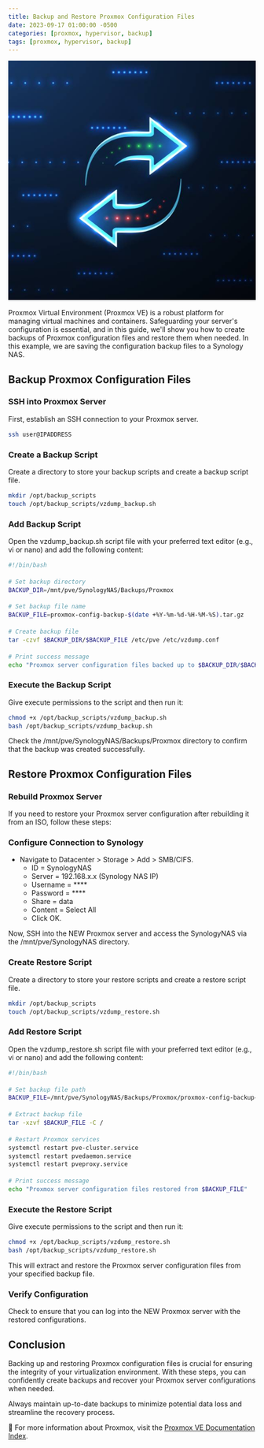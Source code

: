```yaml
---
title: Backup and Restore Proxmox Configuration Files
date: 2023-09-17 01:00:00 -0500
categories: [proxmox, hypervisor, backup]
tags: [proxmox, hypervisor, backup]
---
```


![Backup and Restore Proxmox Configuration Files](/assets/img/posts/2023/backup_restore_proxmox_config/backup_restore_proxmox_config.jpg)


Proxmox Virtual Environment (Proxmox VE) is a robust platform for managing virtual machines and containers. Safeguarding your server's configuration is essential, and in this guide, we'll show you how to create backups of Proxmox configuration files and restore them when needed. In this example, we are saving the configuration backup files to a Synology NAS.

## Backup Proxmox Configuration Files

### SSH into Proxmox Server

First, establish an SSH connection to your Proxmox server.

```bash
ssh user@IPADDRESS
```

### Create a Backup Script

Create a directory to store your backup scripts and create a backup script file.

```bash
mkdir /opt/backup_scripts
touch /opt/backup_scripts/vzdump_backup.sh
```

### Add Backup Script

Open the vzdump_backup.sh script file with your preferred text editor (e.g., vi or nano) and add the following content:

```bash
#!/bin/bash

# Set backup directory
BACKUP_DIR=/mnt/pve/SynologyNAS/Backups/Proxmox

# Set backup file name
BACKUP_FILE=proxmox-config-backup-$(date +%Y-%m-%d-%H-%M-%S).tar.gz

# Create backup file
tar -czvf $BACKUP_DIR/$BACKUP_FILE /etc/pve /etc/vzdump.conf

# Print success message
echo "Proxmox server configuration files backed up to $BACKUP_DIR/$BACKUP_FILE"
```

### Execute the Backup Script
Give execute permissions to the script and then run it:

```bash
chmod +x /opt/backup_scripts/vzdump_backup.sh
bash /opt/backup_scripts/vzdump_backup.sh
```

Check the /mnt/pve/SynologyNAS/Backups/Proxmox directory to confirm that the backup was created successfully.



## Restore Proxmox Configuration Files

### Rebuild Proxmox Server

If you need to restore your Proxmox server configuration after rebuilding it from an ISO, follow these steps:

### Configure Connection to Synology
- Navigate to Datacenter > Storage > Add > SMB/CIFS.
   - ID = SynologyNAS
   - Server = 192.168.x.x (Synology NAS IP)
   - Username = ****
   - Password = ****
   - Share = data
   - Content = Select All
   - Click OK.


Now, SSH into the NEW Proxmox server and access the SynologyNAS via the /mnt/pve/SynologyNAS directory.


### Create Restore Script

Create a directory to store your restore scripts and create a restore script file.
```bash
mkdir /opt/backup_scripts
touch /opt/backup_scripts/vzdump_restore.sh
```

### Add Restore Script

Open the vzdump_restore.sh script file with your preferred text editor (e.g., vi or nano) and add the following content:

```bash
#!/bin/bash

# Set backup file path
BACKUP_FILE=/mnt/pve/SynologyNAS/Backups/Proxmox/proxmox-config-backup-FILE-NAME-HERE.tar.gz

# Extract backup file
tar -xzvf $BACKUP_FILE -C /

# Restart Proxmox services
systemctl restart pve-cluster.service
systemctl restart pvedaemon.service
systemctl restart pveproxy.service

# Print success message
echo "Proxmox server configuration files restored from $BACKUP_FILE"
```

### Execute the Restore Script
Give execute permissions to the script and then run it:

```bash
chmod +x /opt/backup_scripts/vzdump_restore.sh
bash /opt/backup_scripts/vzdump_restore.sh
```

This will extract and restore the Proxmox server configuration files from your specified backup file.

### Verify Configuration

Check to ensure that you can log into the NEW Proxmox server with the restored configurations.


## Conclusion

Backing up and restoring Proxmox configuration files is crucial for ensuring the integrity of your virtualization environment. With these steps, you can confidently create backups and recover your Proxmox server configurations when needed.

Always maintain up-to-date backups to minimize potential data loss and streamline the recovery process.


📝 For more information about Proxmox, visit the [Proxmox VE Documentation Index](https://pve.proxmox.com/pve-docs/).
